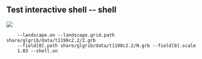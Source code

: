 ## Test interactive shell -- shell
![](blob/master/share/glgrib/test/shell/TEST_0000.png?raw=true)

```
    --landscape.on --landscape.grid.path share/glgrib/data/t1198c2.2/Z.grb 
    --field[0].path share/glgrib/data/t1198c2.2/N.grb --field[0].scale 
    1.03 --shell.on 
```
